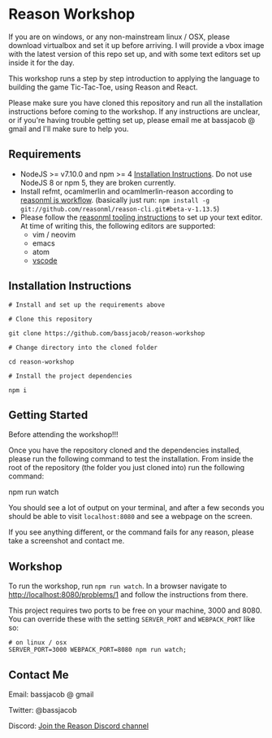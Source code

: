 # Reason Workshop

If you are on windows, or any non-mainstream linux / OSX, please download virtualbox and set it up before arriving. I will provide a vbox image with the latest version of this repo set up, and with some text editors set up inside it for the day.

This workshop runs a step by step introduction to applying the language to building the game Tic-Tac-Toe, using Reason and React.

Please make sure you have cloned this repository and run all the installation instructions before coming to the workshop. If any instructions are unclear, or if you're having trouble getting set up, please email me at bassjacob @ gmail and I'll make sure to help you.

## Requirements

*   NodeJS >= v7.10.0 and npm >= 4 [Installation Instructions](https://nodejs.org/en/download). Do not use NodeJS 8 or npm 5, they are broken currently.
*   Install refmt, ocamlmerlin and ocamlmerlin-reason according to [reasonml js workflow](https://facebook.github.io/reason/jsWorkflow.html#javascript-workflow-editor-setup-global-utilities).
    (basically just run: `npm install -g git://github.com/reasonml/reason-cli.git#beta-v-1.13.5`)
*   Please follow the [reasonml tooling instructions](https://facebook.github.io/reason/tools.html#editor-integration) to set up your text editor. At time of writing this, the following editors are supported:
    *   vim / neovim
    *   emacs
    *   atom
    *   [vscode](https://github.com/freebroccolo/vscode-reasonml)

## Installation Instructions

```
# Install and set up the requirements above

# Clone this repository

git clone https://github.com/bassjacob/reason-workshop

# Change directory into the cloned folder

cd reason-workshop

# Install the project dependencies

npm i
```

## Getting Started
Before attending the workshop!!!

Once you have the repository cloned and the dependencies installed, please run the following command to test the installation. From inside the root of the repository (the folder you just cloned into) run the following command:

npm run watch

You should see a lot of output on your terminal, and after a few seconds you should be able to visit `localhost:8080` and see a webpage on the screen.

If you see anything different, or the command fails for any reason, please take a screenshot and contact me.

## Workshop

To run the workshop, run `npm run watch`. In a browser navigate to <http://localhost:8080/problems/1> and follow the instructions from there.

This project requires two ports to be free on your machine, 3000 and 8080. You can override these with the setting `SERVER_PORT` and `WEBPACK_PORT` like so:

```
# on linux / osx
SERVER_PORT=3000 WEBPACK_PORT=8080 npm run watch;
```

## Contact Me

Email: bassjacob @ gmail

Twitter: @bassjacob

Discord: [Join the Reason Discord channel](https://discord.gg/reasonml)
